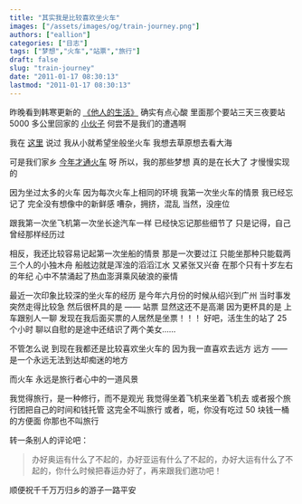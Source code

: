 ```yaml
---
title: "其实我是比较喜欢坐火车"
images: ["/assets/images/og/train-journey.png"]
authors: ["eallion"]
categories: ["日志"]
tags: ["梦想","火车","站票","旅行"]
draft: false
slug: "train-journey"
date: "2011-01-17 08:30:13"
lastmod: "2011-01-17 08:30:13"
---
```


昨晚看到韩寒更新的 [《他人的生活》](http://blog.sina.com.cn/s/blog_4701280b01017hr5.html)
确实有点心酸
里面那个要站三天三夜要站 5000 多公里回家的 [小伙子](http://v.youku.com/v_show/id_XMjM2NDY1NjE2.html)
何尝不是我们的遭遇啊

我在 [这里](http://eallion.com/aboutdream) 说过
我从小就希望坐般坐火车
我想去草原想去看大海

可是我们家乡 [今年才通火车](http://www.lc-news.com/newscenter/lcnews/Currentpolitics/201012/20101223154941_36865.html) 呀
所以，我的那些梦想
真的是在长大了
才慢慢实现的

因为坐过太多的火车
因为每次火车上相同的环境
我第一次坐火车的情景
我已经忘记了
完全没有想像中的新鲜感
嘈杂，拥挤，混乱
当然，没座位

跟我第一次坐飞机第一次坐长途汽车一样
已经快忘记那些细节了
只是记得，自己曾经那样经历过

相反，我还比较容易记起第一次坐船的情景
那是一次要过江
只能坐那种只能载两三个人的小独木舟
船舷边就是浑浊的滔滔江水
又紧张又兴奋
在那个只有十岁左右的年纪
心中不禁涌起了热血澎湃乘风破浪的豪情

最近一次印象比较深的坐火车的经历
是今年六月份的时候从绍兴到广州
当时事发突然走得比较急
然后很杯具的是 —— 站票
显然这还不是高潮
因为更杯具的是
上车跟别人一聊
发现在我后面买票的人居然是坐票！！！
好吧，活生生的站了 25 个小时
聊以自慰的是途中还结识了两个美女……

不管怎么说
到现在我都还是比较喜欢坐火车的
因为我一直喜欢去远方
远方 —— 是一个永远无法到达却痴迷的地方

而火车
永远是旅行者心中的一道风景

我觉得旅行，是一种修行，而不是观光
我觉得坐着飞机来坐着飞机去
或者报个旅行团把自己的时间和钱托管
这完全不叫旅行
或者，呃，你没有吃过 50 块钱一桶的方便面
你那也不叫旅行

转一条别人的评论吧：
<blockquote > 办好奥运有什么了不起的，办好亚运有什么了不起的，办好大运有什么了不起的，你什么时候把春运办好了，再来跟我们邀功吧！</blockquote>
顺便祝千千万万归乡的游子一路平安
